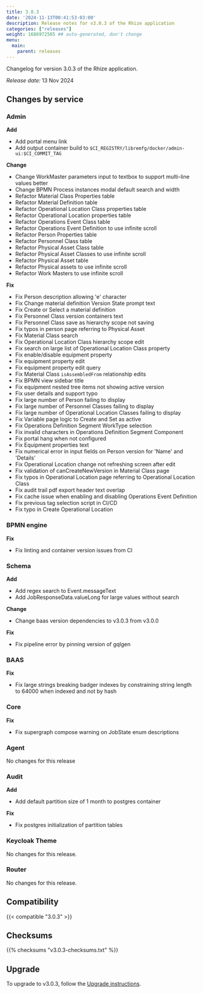 ```yaml
---
title: 3.0.3
date: '2024-11-13T00:41:53-03:00'
description: Release notes for v3.0.3 of the Rhize application
categories: ["releases"]
weight: 1686972505 ## auto-generated, don't change
menu:
  main:
    parent: releases
---
```


Changelog for version 3.0.3 of the Rhize application.

_Release date:_
13 Nov 2024

## Changes by service

### Admin

**Add**
 - Add portal menu link
 - Add output container build to `$CI_REGISTRY/libremfg/docker/admin-ui:$CI_COMMIT_TAG`

**Change**
 - Change WorkMaster parameters input to textbox to support multi-line values better
 - Change BPMN Process instances modal default search and width
 - Refactor Material Class Properties table
 - Refactor Material Definition table
 - Refactor Operational Location Class properties table 
 - Refactor Operational Location properties table 
 - Refactor Operations Event Class table
 - Refactor Operations Event Definition to use infinite scroll
 - Refactor Person Properties table
 - Refactor Personnel Class table
 - Refactor Physical Asset Class table
 - Refactor Physical Asset Classes to use infinite scroll
 - Refactor Physical Asset table
 - Refactor Physical assets to use infinite scroll
 - Refactor Work Masters to use infinite scroll
 
**Fix**
 - Fix Person description allowing 'e' character
 - Fix Change material definition Version State prompt text
 - Fix Create or Select a material definition
 - Fix Personnel Class version containers text
 - Fix Personnel Class save as hierarchy scope not saving
 - Fix typos in person page referring to Physical Asset
 - Fix Material Class search
 - Fix Operational Location Class hierarchy scope edit
 - Fix search on large list of Operational Location Class property
 - Fix enable/disable equipment property
 - Fix equipment property edit
 - Fix equipment property edit query
 - Fix Material Class `isAssembledFrom` relationship edits
 - Fix BPMN view sidebar title
 - Fix equipment nested tree items not showing active version
 - Fix user details and support typo
 - Fix large number of Person failing to display
 - Fix large number of Personnel Classes failing to display
 - Fix large number of Operational Location Classes failing to display
 - Fix Variable page logic to Create and Set as active
 - Fix Operations Definition Segment WorkType selection
 - Fix invalid characters in Operations Definition Segment Component
 - Fix portal hang when not configured
 - Fix Equipment properties text
 - Fix numerical error in input fields on Person version for 'Name' and 'Details'
 - Fix Operational Location change not refreshing screen after edit
 - Fix validation of canCreateNewVersion in Material Class page
 - Fix typos in Operational Location page referring to Operational Location Class
 - Fix audit trail pdf export header text overlap
 - Fix cache issue when enabling and disabling Operations Event Definition
 - Fix previous tag selection script in CI/CD
 - Fix typo in Create Operational Location
### BPMN engine
 
**Fix**
 - Fix linting and container version issues from CI

### Schema

**Add**
- Add regex search to Event.messageText
- Add JobResponseData.valueLong for large values without search

**Change**
 - Change baas version dependencies to v3.0.3 from v3.0.0

**Fix**
 - Fix pipeline error by pinning version of gqlgen

### BAAS

**Fix**
 - Fix large strings breaking badger indexes by constraining string length to 64000 when indexed and not by hash

### Core

**Fix**
 - Fix supergraph compose warning on JobState enum descriptions

### Agent

No changes for this release


### Audit


**Add**
- Add default partition size of 1 month to postgres container

**Fix**
- Fix postgres initialization of partition tables

### Keycloak Theme

No changes for this release.
  
### Router

No changes for this release.

## Compatibility

{{< compatible "3.0.3" >}}

## Checksums

{{% checksums "v3.0.3-checksums.txt"  %}}

## Upgrade

To upgrade to v3.0.3, follow the [Upgrade instructions](/deploy/upgrade).

